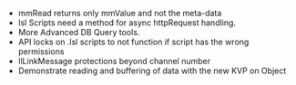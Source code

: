 - mmRead returns only mmValue and not the meta-data
- lsl Scripts need a method for async httpRequest handling.  
- More Advanced DB Query tools. 
- API locks on .lsl scripts to not function if script has the wrong permissions
- llLinkMessage protections beyond channel number
- Demonstrate reading and buffering of data with the new KVP on Object


